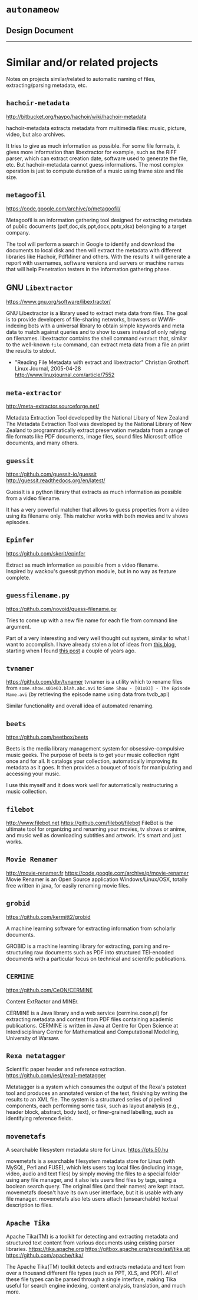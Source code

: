 # `autonameow`
## Design Document

--------------------------------------------------------------------------------


Similar and/or related projects
===============================
Notes on projects similar/related to automatic naming of files,
extracting/parsing metadata, etc.



`hachoir-metadata`
------------------
<http://bitbucket.org/haypo/hachoir/wiki/hachoir-metadata>

hachoir-metadata extracts metadata from multimedia files: music, picture,
video, but also archives.

It tries to give as much information as possible. For some file formats, it
gives more information than libextractor for example, such as the RIFF parser,
which can extract creation date, software used to generate the file, etc. But
hachoir-metadata cannot guess informations. The most complex operation is just
to compute duration of a music using frame size and file size.


`metagoofil`
------------
<https://code.google.com/archive/p/metagoofil/>

Metagoofil is an information gathering tool designed for extracting metadata of
public documents (pdf,doc,xls,ppt,docx,pptx,xlsx) belonging to a target
company.

The tool will perform a search in Google to identify and download the documents
to local disk and then will extract the metadata with different libraries like
Hachoir, PdfMiner and others. With the results it will generate a report with
usernames, software versions and servers or machine names that will help
Penetration testers in the information gathering phase.


GNU `Libextractor`
------------------
<https://www.gnu.org/software/libextractor/>

GNU Libextractor is a library used to extract meta data from files. 
The goal is to provide developers of file-sharing networks, browsers or
WWW-indexing bots with a universal library to obtain simple keywords and meta
data to match against queries and to show to users instead of only relying on
filenames.
libextractor contains the shell command `extract` that, similar to the well-known
`file` command, can extract meta data from a file an print the results to stdout.


* "Reading File Metadata with extract and libextractor"
    Christian Grothoff. Linux Journal, 2005-04-28  
    <http://www.linuxjournal.com/article/7552>


`meta-extractor`
----------------
<http://meta-extractor.sourceforge.net/>

Metadata Extraction Tool developed by the National Libary of New Zealand
The Metadata Extraction Tool was developed by the National Library of New
Zealand to programmatically extract preservation metadata from a range of file
formats like PDF documents, image files, sound files Microsoft office
documents, and many others.


`guessit`
---------
<https://github.com/guessit-io/guessit>
<http://guessit.readthedocs.org/en/latest/>

GuessIt is a python library that extracts as much information as possible from
a video filename.

It has a very powerful matcher that allows to guess properties from a video
using its filename only. This matcher works with both movies and tv shows
episodes.


`Epinfer`
---------
<https://github.com/skerit/epinfer>

Extract as much information as possible from a video filename.  
Inspired by wackou's guessit python module, but in no way as feature complete.


`guessfilename.py`
------------------
<https://github.com/novoid/guess-filename.py>

Tries to come up with a new file name for each file from command line argument.

Part of a very interesting and very well thought out system, similar to what I
want to accomplish. I have already stolen a lot of ideas from [this blog][1],
starting when I found [this post][2] a couple of years ago.


`tvnamer`
---------
<https://github.com/dbr/tvnamer>
tvnamer is a utility which to rename files from
`some.show.s01e03.blah.abc.avi` to `Some Show - [01x03] - The Episode Name.avi`
(by retrieving the episode name using data from tvdb_api)

Similar functionality and overall idea of automated renaming.


`beets`
-------
<https://github.com/beetbox/beets>

Beets is the media library management system for obsessive-compulsive music
geeks.  The purpose of beets is to get your music collection right once and for
all. It catalogs your collection, automatically improving its metadata as it
goes. It then provides a bouquet of tools for manipulating and accessing your
music.

I use this myself and it does work well for automatically restructuring a music
collection.


`filebot`
---------
<http://www.filebot.net>
<https://github.com/filebot/filebot>
FileBot is the ultimate tool for organizing and renaming your movies, tv shows
or anime, and music well as downloading subtitles and artwork. It's smart and
just works.


`Movie Renamer`
---------------
<http://movie-renamer.fr>
<https://code.google.com/archive/p/movie-renamer>
Movie Renamer is an Open Source application Windows/Linux/OSX, totally free
written in java, for easily renaming movie files.


`grobid`
--------
<https://github.com/kermitt2/grobid>

A machine learning software for extracting information from scholarly documents.

GROBID is a machine learning library for extracting, parsing and re-structuring
raw documents such as PDF into structured TEI-encoded documents with a
particular focus on technical and scientific publications.


`CERMINE`
---------
<https://github.com/CeON/CERMINE>

Content ExtRactor and MINEr.

CERMINE is a Java library and a web service (cermine.ceon.pl) for extracting
metadata and content from PDF files containing academic publications.  CERMINE
is written in Java at Centre for Open Science at Interdisciplinary Centre for
Mathematical and Computational Modelling, University of Warsaw.


`Rexa metatagger`
-----------------
Scientific paper header and reference extraction.
<https://github.com/iesl/rexa1-metatagger>

Metatagger is a system which consumes the output of the Rexa's pstotext tool
and produces an annotated version of the text, finishing by writing the results
to an XML file. The system is a structured series of pipelined components, each
performing some task, such as layout analysis (e.g., header block, abstract,
body text), or finer-grained labelling, such as identifying reference fields.


`movemetafs`
------------
A searchable filesystem metadata store for Linux.
<https://pts.50.hu>

movemetafs is a searchable filesystem metadata store for Linux (with MySQL,
Perl and FUSE), which lets users tag local files (including image, video,
audio and text files) by simply moving the files to a special folder using
any file manager, and it also lets users find files by tags, using a boolean
search query. The original files (and their names) are kept intact.
movemetafs doesn't have its own user interface, but it is usable with any
file manager. movemetafs also lets users attach (unsearchable) textual
description to files.


`Apache Tika`
-------------
Apache Tika(TM) is a toolkit for detecting and extracting metadata and
structured text content from various documents using existing parser libraries.
<https://tika.apache.org>
<https://gitbox.apache.org/repos/asf/tika.git>
<https://github.com/apache/tika/>

The Apache Tika(TM) toolkit detects and extracts metadata and text from over a
thousand different file types (such as PPT, XLS, and PDF). All of these file
types can be parsed through a single interface, making Tika useful for search
engine indexing, content analysis, translation, and much more.


[1]: http://karl-voit.at
[2]: http://karl-voit.at/managing-digital-photographs/

